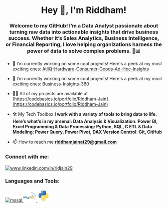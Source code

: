 <h1 align="center">Hey 👋, I'm Riddham!</h1>
<h3 align="center">Welcome to my GitHub! I’m a Data Analyst passionate about turning raw data into actionable insights that drive business success. Whether it’s Sales Analytics, Business Intelligence, or Financial Reporting, I love helping organizations harness the power of data to solve complex problems. 🚀📊</h3>

- 🚀 I’m currently working on some cool projects! Here's a peek at my most exciting ones: [AtliQ-Hardware-Consumer-Goods-Ad-Hoc-Insights](https://github.com/Jainriddham/AtliQ-Hardware-Consumer-Goods-Ad-Hoc-Insights)

- 🚀 I’m currently working on some cool projects! Here's a peek at my most exciting ones: [Business-Insights-360](https://app.powerbi.com/links/RMSYEAo2rl?ctid=c6e549b3-5f45-4032-aae9-d4244dc5b2c4&pbi_source=linkShare)

- 👨‍💻 All of my projects are available at [https://codebasics.io/portfolio/Riddham-Jain](https://codebasics.io/portfolio/Riddham-Jain)

- 🛠️ My Tech Toolbox **I work with a variety of tools to bring data to life. Here’s what’s in my arsenal: Data Analysis & Visualization: Power BI, Excel Programming & Data Processing: Python, SQL, C ETL & Data Modeling: Power Query, Power Pivot, DAX Version Control: Git, GitHub**

- 📫 How to reach me **riddhamjainat29@gmail.com**

<h3 align="left">Connect with me:</h3>
<p align="left">
<a href="https://linkedin.com/in/www.linkedin.com/in/ridjain29" target="blank"><img align="center" src="https://raw.githubusercontent.com/rahuldkjain/github-profile-readme-generator/master/src/images/icons/Social/linked-in-alt.svg" alt="www.linkedin.com/in/ridjain29" height="30" width="40" /></a>
</p>

<h3 align="left">Languages and Tools:</h3>
<p align="left"> <a href="https://www.microsoft.com/en-us/sql-server" target="_blank" rel="noreferrer"> <img src="https://www.svgrepo.com/show/303229/microsoft-sql-server-logo.svg" alt="mssql" width="40" height="40"/> </a> <a href="https://www.mysql.com/" target="_blank" rel="noreferrer"> <img src="https://raw.githubusercontent.com/devicons/devicon/master/icons/mysql/mysql-original-wordmark.svg" alt="mysql" width="40" height="40"/> </a> <a href="https://www.python.org" target="_blank" rel="noreferrer"> <img src="https://raw.githubusercontent.com/devicons/devicon/master/icons/python/python-original.svg" alt="python" width="40" height="40"/> </a> </p>
